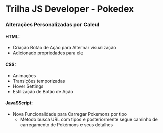 # Trilha JS Developer - Pokedex
### Alterações Personalizadas por Caleul

#### HTML:
- Criação Botão de Ação para Alternar visualização
- Adicionado propriedades para ele

#### CSS:
- Animações
- Transições temporizadas
- Hover Settings
- Estilização de Botão de Ação

#### JavaSScript:
- Nova Funcionalidade para Carregar Pokemons por tipo
  - Método busca URL com tipos e posteriormente segue caminho de carregamento de Pokémons e seus detalhes
